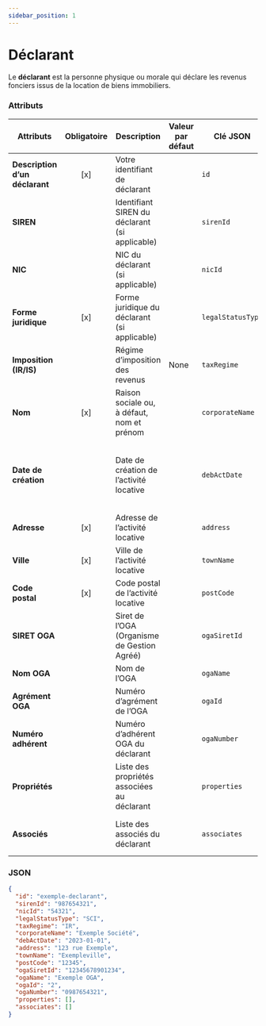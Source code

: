```yaml
---
sidebar_position: 1
---
```


# Déclarant

Le **déclarant** est la personne physique ou morale qui déclare les revenus fonciers issus de la location de biens immobiliers.

### Attributs

| **Attributs**                  | **Obligatoire** | **Description**                                | **Valeur par défaut** | **Clé JSON**      | **Domaine de validité**                                                         |
| ------------------------------ | :-------------: | ---------------------------------------------- | --------------------- | ----------------- | ------------------------------------------------------------------------------- |
| **Description d’un déclarant** |       [x]       | Votre identifiant de déclarant                 |                       | `id`              | Clé d'identification unique (chaîne de caractères)                              |
| **SIREN**                      |                 | Identifiant SIREN du déclarant (si applicable) |                       | `sirenId`         | Chaîne de caractères (9 caractères)                                             |
| **NIC**                        |                 | NIC du déclarant (si applicable)               |                       | `nicId`           | Chaîne de caractères (5 caractères)                                             |
| **Forme juridique**            |       [x]       | Forme juridique du déclarant (si applicable)   |                       | `legalStatusType` | Identifiant des statuts (voir annexe 2 pour la liste)                           |
| **Imposition (IR/IS)**         |                 | Régime d’imposition des revenus                | None                  | `taxRegime`       | `IR` (impôt sur le revenu), `IS` (impôt sur les sociétés)                       |
| **Nom**                        |       [x]       | Raison sociale ou, à défaut, nom et prénom     |                       | `corporateName`   | Chaîne de caractères                                                            |
| **Date de création**           |                 | Date de création de l’activité locative        |                       | `debActDate`      | Chaîne de caractères (en l'absence de fuseau horaire, Paris/France est utilisé) |
| **Adresse**                    |       [x]       | Adresse de l’activité locative                 |                       | `address`         | Chaîne de caractères                                                            |
| **Ville**                      |       [x]       | Ville de l’activité locative                   |                       | `townName`        | Chaîne de caractères                                                            |
| **Code postal**                |       [x]       | Code postal de l’activité locative             |                       | `postCode`        | Chaîne de caractères                                                            |
| **SIRET OGA**                  |                 | Siret de l’OGA (Organisme de Gestion Agréé)    |                       | `ogaSiretId`      | Chaîne de caractères                                                            |
| **Nom OGA**                    |                 | Nom de l’OGA                                   |                       | `ogaName`         | Chaîne de caractères                                                            |
| **Agrément OGA**               |                 | Numéro d’agrément de l’OGA                     |                       | `ogaId`           | Chaîne de caractères                                                            |
| **Numéro adhérent**            |                 | Numéro d’adhérent OGA du déclarant             |                       | `ogaNumber`       | Chaîne de caractères                                                            |
| **Propriétés**                 |                 | Liste des propriétés associées au déclarant    |                       | `properties`      | Tableau d'objets représentant les propriétés                                    |
| **Associés**                   |                 | Liste des associés du déclarant                |                       | `associates`      | Tableau d'objets représentant les associés                                      |

### JSON

```json
{
  "id": "exemple-declarant",
  "sirenId": "987654321",
  "nicId": "54321",
  "legalStatusType": "SCI",
  "taxRegime": "IR",
  "corporateName": "Exemple Société",
  "debActDate": "2023-01-01",
  "address": "123 rue Exemple",
  "townName": "Exempleville",
  "postCode": "12345",
  "ogaSiretId": "12345678901234",
  "ogaName": "Exemple OGA",
  "ogaId": "2",
  "ogaNumber": "0987654321",
  "properties": [],
  "associates": []
}
```
